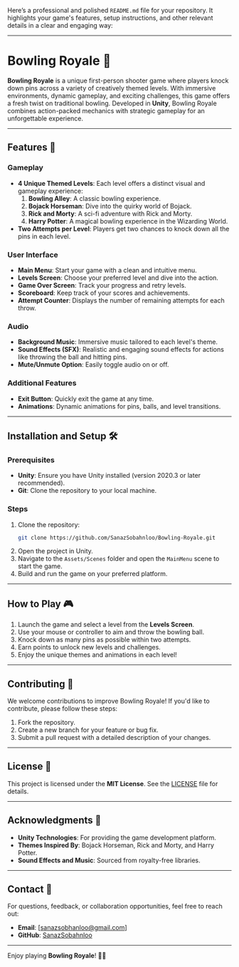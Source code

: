 Here’s a professional and polished `README.md` file for your repository. It highlights your game's features, setup instructions, and other relevant details in a clear and engaging way:

---

# Bowling Royale 🎳

**Bowling Royale** is a unique first-person shooter game where players knock down pins across a variety of creatively themed levels. With immersive environments, dynamic gameplay, and exciting challenges, this game offers a fresh twist on traditional bowling. Developed in **Unity**, Bowling Royale combines action-packed mechanics with strategic gameplay for an unforgettable experience.

---

## Features 🚀

### Gameplay
- **4 Unique Themed Levels**: Each level offers a distinct visual and gameplay experience:
  1. **Bowling Alley**: A classic bowling experience.
  2. **Bojack Horseman**: Dive into the quirky world of Bojack.
  3. **Rick and Morty**: A sci-fi adventure with Rick and Morty.
  4. **Harry Potter**: A magical bowling experience in the Wizarding World.
- **Two Attempts per Level**: Players get two chances to knock down all the pins in each level.

### User Interface
- **Main Menu**: Start your game with a clean and intuitive menu.
- **Levels Screen**: Choose your preferred level and dive into the action.
- **Game Over Screen**: Track your progress and retry levels.
- **Scoreboard**: Keep track of your scores and achievements.
- **Attempt Counter**: Displays the number of remaining attempts for each throw.

### Audio
- **Background Music**: Immersive music tailored to each level's theme.
- **Sound Effects (SFX)**: Realistic and engaging sound effects for actions like throwing the ball and hitting pins.
- **Mute/Unmute Option**: Easily toggle audio on or off.

### Additional Features
- **Exit Button**: Quickly exit the game at any time.
- **Animations**: Dynamic animations for pins, balls, and level transitions.

---

## Installation and Setup 🛠️

### Prerequisites
- **Unity**: Ensure you have Unity installed (version 2020.3 or later recommended).
- **Git**: Clone the repository to your local machine.

### Steps
1. Clone the repository:
   ```bash
   git clone https://github.com/SanazSobahnloo/Bowling-Royale.git
   ```
2. Open the project in Unity.
3. Navigate to the `Assets/Scenes` folder and open the `MainMenu` scene to start the game.
4. Build and run the game on your preferred platform.

---

## How to Play 🎮
1. Launch the game and select a level from the **Levels Screen**.
2. Use your mouse or controller to aim and throw the bowling ball.
3. Knock down as many pins as possible within two attempts.
4. Earn points to unlock new levels and challenges.
5. Enjoy the unique themes and animations in each level!

---

## Contributing 🤝
We welcome contributions to improve Bowling Royale! If you'd like to contribute, please follow these steps:
1. Fork the repository.
2. Create a new branch for your feature or bug fix.
3. Submit a pull request with a detailed description of your changes.

---

## License 📄
This project is licensed under the **MIT License**. See the [LICENSE](LICENSE) file for details.

---

## Acknowledgments 🙏
- **Unity Technologies**: For providing the game development platform.
- **Themes Inspired By**: Bojack Horseman, Rick and Morty, and Harry Potter.
- **Sound Effects and Music**: Sourced from royalty-free libraries.

---

## Contact 📧
For questions, feedback, or collaboration opportunities, feel free to reach out:
- **Email**: [sanazsobhanloo@gmail.com]
- **GitHub**: [SanazSobahnloo](https://github.com/SanazSobahnloo)

---

Enjoy playing **Bowling Royale**! 🎳✨
